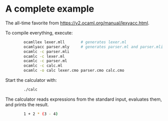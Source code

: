 # A complete example
The all-time favorite from https://v2.ocaml.org/manual/lexyacc.html.

To compile everything, execute:
```sh
        ocamllex lexer.mll       # generates lexer.ml
        ocamlyacc parser.mly     # generates parser.ml and parser.mli
        ocamlc -c parser.mli
        ocamlc -c lexer.ml
        ocamlc -c parser.ml
        ocamlc -c calc.ml
        ocamlc -o calc lexer.cmo parser.cmo calc.cmo
```

Start the calculator with:
```sh
        ./calc
```

The calculator reads expressions from the standard input, evaluates them, and prints the result.
```sh
        1 + 2 * (3 - 4)
```
